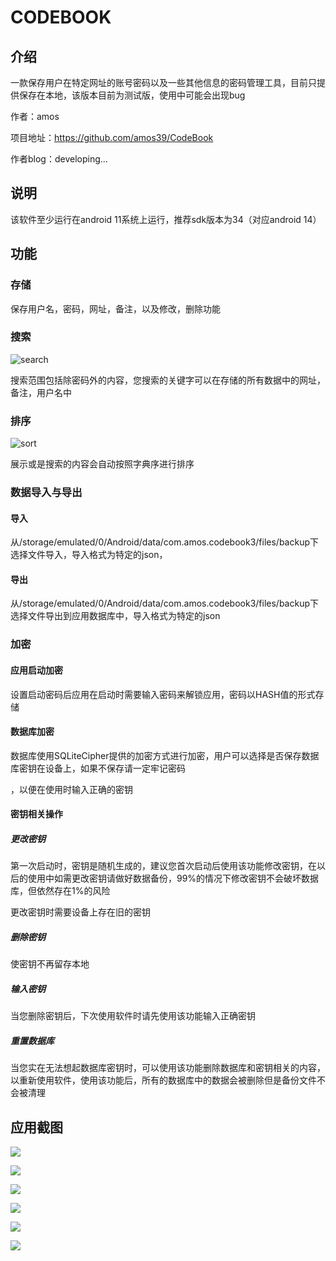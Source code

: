#                                                 CODEBOOK

## 介绍

一款保存用户在特定网址的账号密码以及一些其他信息的密码管理工具，目前只提供保存在本地，该版本目前为测试版，使用中可能会出现bug

作者：amos

项目地址：https://github.com/amos39/CodeBook

作者blog：developing...

## 说明

该软件至少运行在android 11系统上运行，推荐sdk版本为34（对应android 14）

## 功能

### 存储

保存用户名，密码，网址，备注，以及修改，删除功能

### 搜索

![search](presource/search.png)

搜索范围包括除密码外的内容，您搜索的关键字可以在存储的所有数据中的网址，备注，用户名中

### 排序

![sort](presource/sort.png)

展示或是搜索的内容会自动按照字典序进行排序

### 数据导入与导出

#### 导入

从/storage/emulated/0/Android/data/com.amos.codebook3/files/backup下选择文件导入，导入格式为特定的json，

#### 导出

从/storage/emulated/0/Android/data/com.amos.codebook3/files/backup下选择文件导出到应用数据库中，导入格式为特定的json

### 加密

#### 应用启动加密

设置启动密码后应用在启动时需要输入密码来解锁应用，密码以HASH值的形式存储

#### 数据库加密

数据库使用SQLiteCipher提供的加密方式进行加密，用户可以选择是否保存数据库密钥在设备上，如果不保存请一定牢记密码

，以便在使用时输入正确的密钥

#### 密钥相关操作

##### 更改密钥

第一次启动时，密钥是随机生成的，建议您首次启动后使用该功能修改密钥，在以后的使用中如需更改密钥请做好数据备份，99%的情况下修改密钥不会破坏数据库，但依然存在1%的风险

更改密钥时需要设备上存在旧的密钥

##### 删除密钥

使密钥不再留存本地

##### 输入密钥

当您删除密钥后，下次使用软件时请先使用该功能输入正确密钥

##### 重置数据库

当您实在无法想起数据库密钥时，可以使用该功能删除数据库和密钥相关的内容，以重新使用软件，使用该功能后，所有的数据库中的数据会被删除但是备份文件不会被清理

## 应用截图

![](presource/show1.png)

![](presource/show2.png)



![](presource/show3.png)





![](presource/show4.png)

![](presource/show5.png)

![](presource/show6.png)
